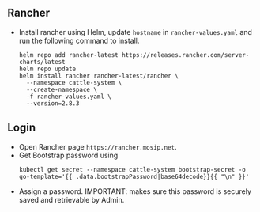 ## Rancher
* Install rancher using Helm, update ```hostname``` in ```rancher-values.yaml``` and run the following command to install.
  ```
  helm repo add rancher-latest https://releases.rancher.com/server-charts/latest
  helm repo update
  helm install rancher rancher-latest/rancher \
    --namespace cattle-system \
    --create-namespace \
    -f rancher-values.yaml \
    --version=2.8.3
  ```
## Login
* Open Rancher page `https://rancher.mosip.net`.
* Get Bootstrap password using
  ```
  kubectl get secret --namespace cattle-system bootstrap-secret -o go-template='{{ .data.bootstrapPassword|base64decode}}{{ "\n" }}'
  ```
* Assign a password.  IMPORTANT: makes sure this password is securely saved and retrievable by Admin.
